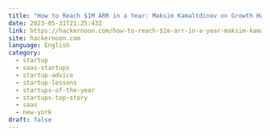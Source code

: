 ```yaml
---
title: "How to Reach $1M ARR in a Year: Maksim Kamaltdinov on Growth Hacks for SaaS-Startups"
date: 2023-05-31T21:25:43Z
link: https://hackernoon.com/how-to-reach-$1m-arr-in-a-year-maksim-kamaltdinov-on-growth-hacks-for-saas-startups?source=rss&utm_medium=RSS&utm_source=news.12bit.vn
site: hackernoon.com
language: English
category:
  - startup
  - saas-startups
  - startup-advice
  - startup-lessons
  - startups-of-the-year
  - startups-top-story
  - saas
  - new-york
draft: false
---
```


